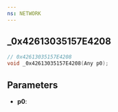 ```yaml
---
ns: NETWORK
---
```

## _0x42613035157E4208

```c
// 0x42613035157E4208
void _0x42613035157E4208(Any p0);
```


## Parameters
* **p0**: 

